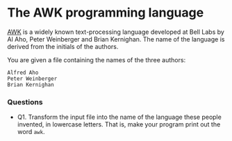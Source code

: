 # The AWK programming language

[AWK](https://en.wikipedia.org/wiki/AWK) is a widely known text-processing language developed at Bell Labs by Al Aho, Peter Weinberger and Brian Kernighan. The name of the language is derived from the initials of the authors.

You are given a file containing the names of the three authors:

```
Alfred Aho
Peter Weinberger
Brian Kernighan
```

### Questions

  * Q1. Transform the input file into the name of the language these people invented, in lowercase letters. That is, make your program print out the word `awk`.
